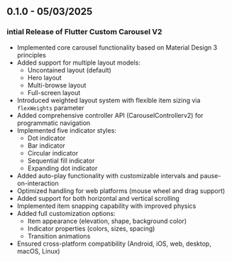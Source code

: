 ## 0.1.0 - 05/03/2025

### intial Release of Flutter Custom Carousel V2
* Implemented core carousel functionality based on Material Design 3 principles
* Added support for multiple layout models:
  * Uncontained layout (default)
  * Hero layout
  * Multi-browse layout
  * Full-screen layout
* Introduced weighted layout system with flexible item sizing via `flexWeights` parameter
* Added comprehensive controller API (CarouselControllerv2) for programmatic navigation
* Implemented five indicator styles:
  * Dot indicator
  * Bar indicator
  * Circular indicator
  * Sequential fill indicator
  * Expanding dot indicator
* Added auto-play functionality with customizable intervals and pause-on-interaction
* Optimized handling for web platforms (mouse wheel and drag support)
* Added support for both horizontal and vertical scrolling
* Implemented item snapping capability with improved physics
* Added full customization options:
  * Item appearance (elevation, shape, background color)
  * Indicator properties (colors, sizes, spacing)
  * Transition animations
* Ensured cross-platform compatibility (Android, iOS, web, desktop, macOS, Linux)